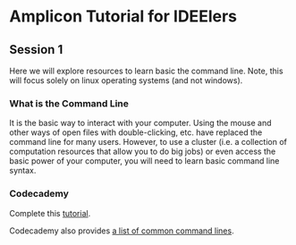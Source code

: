 # Amplicon Tutorial for IDEElers
## Session 1

Here we will explore resources to learn basic the command line. Note, this will focus solely on linux operating systems (and not windows). 

### What is the Command Line
It is the basic way to interact with your computer. Using the mouse and other ways of open files with double-clicking, etc. have replaced the command line for many users. However, to use a cluster (i.e. a collection of computation resources that allow you to do big jobs) or even access the basic power of your computer, you will need to learn basic command line syntax.  

### Codecademy
Complete this [tutorial](https://www.codecademy.com/learn/learn-the-command-line).

Codecademy also provides [a list of common command lines](https://www.codecademy.com/articles/command-line-commands).
